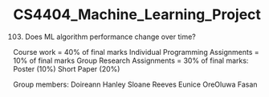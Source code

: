 # CS4404_Machine_Learning_Project
103. Does ML algorithm performance change over time?

Course work = 40% of final marks
Individual Programming Assignments = 10% of final marks
Group Research Assignments = 30% of final marks:
  Poster (10%)
  Short Paper (20%)

Group members:
Doireann Hanley 
Sloane Reeves
Eunice OreOluwa Fasan
